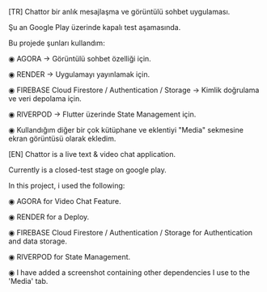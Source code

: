 [TR]
Chattor bir anlık mesajlaşma ve görüntülü sohbet uygulaması.

Şu an Google Play üzerinde kapalı test aşamasında.

Bu projede şunları kullandım:

◉ AGORA -> Görüntülü sohbet özelliği için.

◉ RENDER -> Uygulamayı yayınlamak için.

◉ FIREBASE Cloud Firestore / Authentication / Storage -> Kimlik doğrulama ve veri depolama için.

◉ RIVERPOD -> Flutter üzerinde State Management için.

◉ Kullandığım diğer bir çok kütüphane ve eklentiyi "Media" sekmesine ekran görüntüsü olarak ekledim.

[EN]
Chattor is a live text & video chat application.

Currently is a closed-test stage on google play.

In this project, i used the following:

◉ AGORA for Video Chat Feature.

◉ RENDER for a Deploy.

◉ FIREBASE Cloud Firestore / Authentication / Storage for Authentication and data storage.

◉ RIVERPOD for State Management.

◉ I have added a screenshot containing other dependencies I use to the 'Media' tab.
